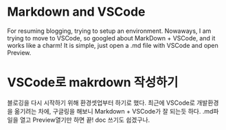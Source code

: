 # Markdown and VSCode
For resuming blogging, trying to setup an environment. Nowaways, I am trying to move to VSCode, so googled about MarkDown + VSCode, and it works like a charm! It is simple, just open a .md file with VSCode and open Preview.

# VSCode로 makrdown 작성하기
블로깅을 다시 시작하기 위해 환경셋업부터 하기로 했다. 최근에 VSCode로 개발환경을 옮기려는 차에, 구글링을 해보니 Markdown + VSCode가 잘 되는듯 하다. .md파일을 열고 Preview열기만 하면 끝! doc
쓰기도 쉽겠구나.